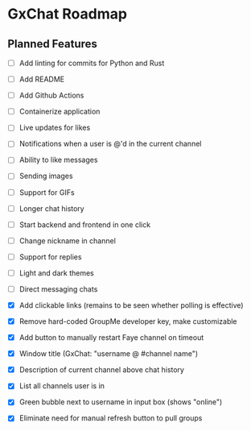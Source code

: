 # GxChat Roadmap

## Planned Features

- [ ] Add linting for commits for Python and Rust
- [ ] Add README
- [ ] Add Github Actions
- [ ] Containerize application
- [ ] Live updates for likes
- [ ] Notifications when a user is @'d in the current channel
- [ ] Ability to like messages
- [ ] Sending images
- [ ] Support for GIFs
- [ ] Longer chat history
- [ ] Start backend and frontend in one click
- [ ] Change nickname in channel
- [ ] Support for replies
- [ ] Light and dark themes
- [ ] Direct messaging chats
- [x] Add clickable links (remains to be seen whether polling is effective)
- [x] Remove hard-coded GroupMe developer key, make customizable
- [x] Add button to manually restart Faye channel on timeout 
- [x] Window title (GxChat: "username @ #channel name")
- [x] Description of current channel above chat history
- [x] List all channels user is in
- [x] Green bubble next to username in input box (shows "online")
- [x] Eliminate need for manual refresh button to pull groups

